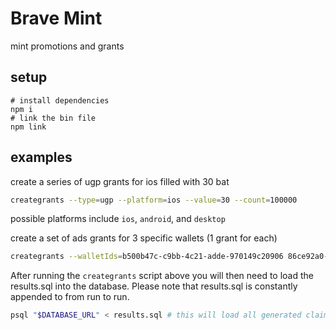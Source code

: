 # Brave Mint

mint promotions and grants

## setup

```
# install dependencies
npm i
# link the bin file
npm link
```

## examples

create a series of ugp grants for ios filled with 30 bat
```bash
creategrants --type=ugp --platform=ios --value=30 --count=100000
```
possible platforms include `ios`, `android`, and `desktop`

create a set of ads grants for 3 specific wallets (1 grant for each)
```bash
creategrants --walletIds=b500b47c-c9bb-4c21-adde-970149c20906 86ce92a0-822c-443d-a68e-faabc76258ec d5402d2b-e6b4-4e75-b95a-28396a1f29a5 --type=ads --platform=desktop --value=5 --count=1
```

After running the `creategrants` script above you will then need to load the results.sql into the database.
Please note that results.sql is constantly appended to from run to run.

```bash
psql "$DATABASE_URL" < results.sql # this will load all generated claims into the grant db
```
